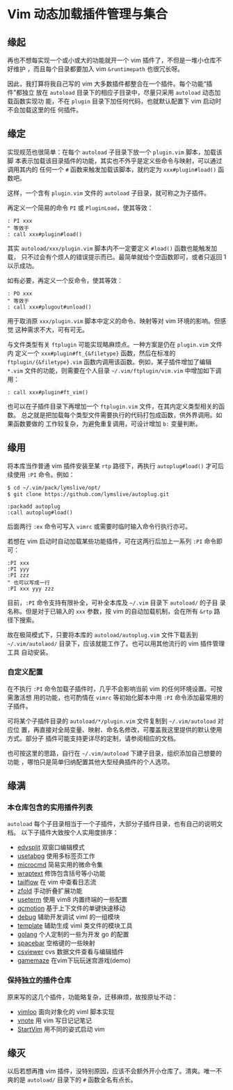 # Vim 动态加载插件管理与集合

## 缘起

再也不想每实现一个或小或大的功能就开一个 vim 插件了，不但是一堆小仓库不好维护
，而且每个目录都要加入 vim `&runtimepath` 也很冗长呀。

因此，我打算将我自己写的 vim 大多数插件都整合在一个插件。每个功能“插件”都独立
放在 `autoload` 目录下的相应子目录中，尽量只采用 `autoload` 动态加载函数实现功
能，不在 `plugin` 目录下加任何代码，也就默认配置下 vim 启动时不会加载这里的任
何插件。

## 缘定

实现规范也很简单：在每个 `autoload` 子目录下放一个 `plugin.vim` 脚本，加载该脚
本表示加载该目录插件的功能，其实也不外乎是定义些命令与映射，可以通过调用其内的
任何一个 `#` 函数来触发加载该脚本，就约定为 `xxx#plugin#load()` 函数吧。

这样，一个含有 `plugin.vim` 文件的 `autoload` 子目录，就可称之为子插件。

再定义一个简易的命令 `PI` 或 `PluginLoad`，使其等效：
```vim
: PI xxx
" 等效于
: call xxx#plugin#load()
```

其实 `autoload/xxx/plugin.vim` 脚本内不一定要定义 `#load()` 函数也能触发加载，
只不过会有个烦人的错误提示而已。最简单就给个空函数即可，或者只返回 1 以示成功。

如有必要，再定义一个反命令，使其等效：
```vim
: PO xxx
" 等效于
: call xxx#plugout#unload()
```
用于取消原 `xxx/plugin.vim` 脚本中定义的命令、映射等对 vim 环境的影响。但感觉
这种需求不大，可有可无。

与文件类型有关 `ftplugin` 可能实现略麻烦点。一种方案是仍在 `plugin.vim` 文件内
定义一个 `xxx#plugin#ft_{&filetype}` 函数，然后在标准的
`ftplugin/{&filetype}.vim` 函数内调用该函数。例如，某子插件增加了编辑 `*.vim`
文件的功能，则需要在个人目录 `~/.vim/ftplugin/vim.vim` 中增加如下调用：

```vim
: call xxx#plugin#ft_vim()
```

也可以在子插件目录下再增加一个 `ftplugin.vim` 文件，在其内定义类型相关的函数。
总之就是把加载每个类型文件需要执行的代码打包成函数，供外界调用。如果函数要做的
工作较复杂，为避免重复调用，可设计增加 `b:` 变量判断。

## 缘用

将本库当作普通 vim 插件安装至某 `rtp` 路径下，再执行 `autoplug#load()` 才可后
续使用 `:PI` 命令。例如：

```sh
$ cd ~/.vim/pack/lymslive/opt/
$ git clone https://github.com/lymslive/autoplug.git
```

```vim
:packadd autoplug
:call autoplug#load()
```

后面两行 `:ex` 命令可写入 `vimrc` 或需要时临时输入命令行执行亦可。

若想在 vim 启动时自动加载某些功能插件，可在这两行后加上一系列 `:PI` 命令即可：
```vim
:PI xxx
:PI yyy
:PI zzz
" 也可以写成一行
:PI xxx yyy zzz
```

目前，`:PI` 命令支持有限补全，可补全本库及 `~/.vim` 目录下 `autoload/` 的子目
录名称。但是对于已输入的 `xxx` 参数，按 vim 的自动加载机制，会在所有 `&rtp` 路
径下搜索。

故在极简模式下，只要将本库的 `autoload/autoplug.vim` 文件下载丢到
`~/.vim/autolaod/` 目录下，应该就能工作了。也可以用其他流行的 vim 插件管理工具
自动安装。

### 自定义配置

在不执行 `:PI` 命令加载子插件时，几乎不会影响当前 vim 的任何环境设置。可按需激活想
用的功能，也可酌情在 `vimrc` 等初始化脚本中用 `:PI` 命令添加最常用的子插件。

可将某个子插件目录的 `autoload/*/plugin.vim` 文件复制到 `~/.vim/autoload` 对应位
置，再直接对全局变量、映射、命名名修改，可覆盖我这里提供的默认使用方式。部分子
插件可能支持更详尽的定制，请参阅相应的文档。

也可按这里的思路，自行在 `~/.vim/autoload` 下建子目录，组织添加自己想要的功能
，哪怕只是简单归纳配置其他大型经典插件的个人选项。

## 缘满

### 本仓库包含的实用插件列表

`autoload` 每个子目录相当于一个子插件，大部分子插件目录，也有自己的说明文档。
以下子插件大致按个人实用度排序：

+ [edvsplit](autoload/edvsplit) 双窗口编辑模式
+ [usetabpg](autoload/usetabpg) 使用多标签页工作
+ [microcmd](autoload/microcmd) 简易实用的微命令集
+ [wraptext](autoload/wraptext) 修饰包含括号等小功能
+ [tailflow](autoload/tailflow) 在 vim 中查看日志流
+ [zfold](autoload/zfold) 手动折叠扩展功能
+ [useterm](autoload/useterm) 使用 vim8 内置终端的一些配置
+ [qcmotion](autoload/qcmotion) 基于上下文件的单键快速移动
+ [debug](autoload/debug) 辅助开发调试 viml 的一组模块
+ [template](autoload/template) 辅助生成 viml 类文件的模块工具
+ [golang](autoload/golang) 个人定制的一些为开发 go 的配置
+ [spacebar](autoload/spacebar) 空格键的一些映射
+ [csviewer](autoload/csviewer) cvs 数据文件查看与编辑插件
+ [gamemaze](autoload/gamemaze) 在vim下玩玩迷宫游戏(demo)

### 保持独立的插件仓库

原来写的这几个插件，功能略复杂，迁移麻烦，故按原址不动：

* [vimloo](https://github.com/lymslive/vimloo) 面向对象化的 viml 脚本实现
* [vnote](https://github.com/lymslive/vnote) 用 vim 写日记记笔记
* [StartVim](https://github.com/lymslive/StartVim) 用不同的姿式启动 vim

<!--
### 计划或正在撸的插件

- [vtmder](autoload/vtmder) 受 TC 与 MC 启发的文件管理插件
-->

## 缘灭

以后若想再撸 vim 插件，没特别原因，应该不会额外开小仓库了。清爽。唯一不爽的是
`autoload/` 目录下的 `#` 函数全名有点长。

